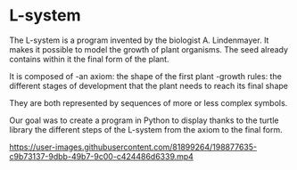 # L-system

The L-system is a program invented by the biologist A. Lindenmayer. It makes it possible to model the growth of plant organisms. The seed already contains within it the final form of the plant.

It is composed of
-an axiom: the shape of the first plant
-growth rules: the different stages of development that the plant needs to reach its final shape

They are both represented by sequences of more or less complex symbols.

Our goal was to create a program in Python to display thanks to the turtle library the different steps of the L-system from the axiom to the final form.


https://user-images.githubusercontent.com/81899264/198877635-c9b73137-9dbb-49b7-9c00-c424486d6339.mp4

